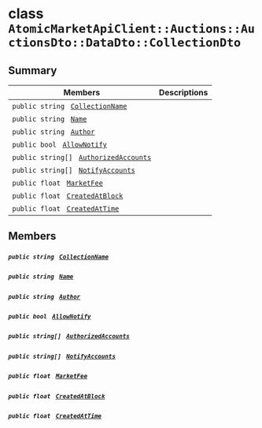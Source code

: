 # class `AtomicMarketApiClient::Auctions::AuctionsDto::DataDto::CollectionDto` 

## Summary

 Members                                | Descriptions                                
----------------------------------------|---------------------------------------------
`public string ` [`CollectionName`](#class_atomic_market_api_client_1_1_auctions_1_1_auctions_dto_1_1_data_dto_1_1_collection_dto_1ab3dee328d6124bafe5953a8f45ce45ea) | 
`public string ` [`Name`](#class_atomic_market_api_client_1_1_auctions_1_1_auctions_dto_1_1_data_dto_1_1_collection_dto_1a7ee9065718e6628dc7791b756fa6c0f9) | 
`public string ` [`Author`](#class_atomic_market_api_client_1_1_auctions_1_1_auctions_dto_1_1_data_dto_1_1_collection_dto_1a13cf46aff4dea87a8f5285a09efece69) | 
`public bool ` [`AllowNotify`](#class_atomic_market_api_client_1_1_auctions_1_1_auctions_dto_1_1_data_dto_1_1_collection_dto_1a47cf88154d150fad46d4c5bffeeab3f4) | 
`public string[] ` [`AuthorizedAccounts`](#class_atomic_market_api_client_1_1_auctions_1_1_auctions_dto_1_1_data_dto_1_1_collection_dto_1a73107b37932581e90371846fa5426738) | 
`public string[] ` [`NotifyAccounts`](#class_atomic_market_api_client_1_1_auctions_1_1_auctions_dto_1_1_data_dto_1_1_collection_dto_1a630d4b26de24402e31e54373d21d0f66) | 
`public float ` [`MarketFee`](#class_atomic_market_api_client_1_1_auctions_1_1_auctions_dto_1_1_data_dto_1_1_collection_dto_1acb0447ac03c9fb10b63432c5294f3a93) | 
`public float ` [`CreatedAtBlock`](#class_atomic_market_api_client_1_1_auctions_1_1_auctions_dto_1_1_data_dto_1_1_collection_dto_1a0caa720646d595f07067fcc6c44a4b2e) | 
`public float ` [`CreatedAtTime`](#class_atomic_market_api_client_1_1_auctions_1_1_auctions_dto_1_1_data_dto_1_1_collection_dto_1a14bdb6268c108cfc8647325d8aff2078) | 

## Members

##### `public string ` [`CollectionName`](#class_atomic_market_api_client_1_1_auctions_1_1_auctions_dto_1_1_data_dto_1_1_collection_dto_1ab3dee328d6124bafe5953a8f45ce45ea) 

##### `public string ` [`Name`](#class_atomic_market_api_client_1_1_auctions_1_1_auctions_dto_1_1_data_dto_1_1_collection_dto_1a7ee9065718e6628dc7791b756fa6c0f9) 

##### `public string ` [`Author`](#class_atomic_market_api_client_1_1_auctions_1_1_auctions_dto_1_1_data_dto_1_1_collection_dto_1a13cf46aff4dea87a8f5285a09efece69) 

##### `public bool ` [`AllowNotify`](#class_atomic_market_api_client_1_1_auctions_1_1_auctions_dto_1_1_data_dto_1_1_collection_dto_1a47cf88154d150fad46d4c5bffeeab3f4) 

##### `public string[] ` [`AuthorizedAccounts`](#class_atomic_market_api_client_1_1_auctions_1_1_auctions_dto_1_1_data_dto_1_1_collection_dto_1a73107b37932581e90371846fa5426738) 

##### `public string[] ` [`NotifyAccounts`](#class_atomic_market_api_client_1_1_auctions_1_1_auctions_dto_1_1_data_dto_1_1_collection_dto_1a630d4b26de24402e31e54373d21d0f66) 

##### `public float ` [`MarketFee`](#class_atomic_market_api_client_1_1_auctions_1_1_auctions_dto_1_1_data_dto_1_1_collection_dto_1acb0447ac03c9fb10b63432c5294f3a93) 

##### `public float ` [`CreatedAtBlock`](#class_atomic_market_api_client_1_1_auctions_1_1_auctions_dto_1_1_data_dto_1_1_collection_dto_1a0caa720646d595f07067fcc6c44a4b2e) 

##### `public float ` [`CreatedAtTime`](#class_atomic_market_api_client_1_1_auctions_1_1_auctions_dto_1_1_data_dto_1_1_collection_dto_1a14bdb6268c108cfc8647325d8aff2078) 

